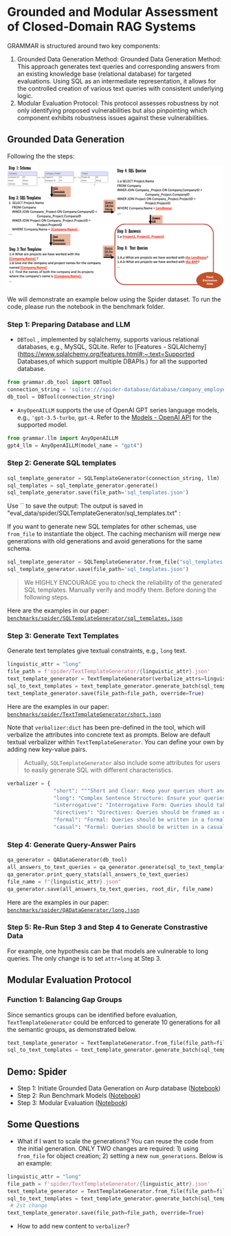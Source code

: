 # Grounded and Modular Assessment of Closed-Domain RAG Systems
GRAMMAR is structured around two key components:
1) Grounded Data Generation Method: 
Grounded Data Generation Method: This approach generates text queries and corresponding answers from an existing knowledge base (relational database) for targeted evaluations. Using SQL as an intermediate representation, it allows for the controlled creation of various text queries with consistent underlying logic.
2) Modular Evaluation Protocol: This protocol assesses robustness by not only identifying proposed vulnerabilities but also pinpointing which component exhibits robustness issues against these vulnerabilities.



## Grounded Data Generation
Following the the steps:

<img src="pics/data_gen_2.0.png" alt="Data Generation Diagram" width="800" >

We will demonstrate an example below using the Spider dataset. To run the code, please run the notebook in the benchmark folder.

### Step 1: Preparing Database and LLM

* `DBTool` , implemented by sqlalchemy,  supports various relational databases, e.g., MySQL, SQLite. Refer to [Features - SQLAlchemy](https://www.sqlalchemy.org/features.html#:~:text=Supported Databases,of which support multiple DBAPIs.) for all the supported database.

```python
from grammar.db_tool import DBTool
connection_string = 'sqlite:///spider-database/database/company_employee/company_employee.sqlite'
db_tool = DBTool(connection_string)
```



* `AnyOpenAILLM` supports the use of OpenAI GPT series language models, e.g., `'gpt-3.5-turbo`, `gpt-4`. Refer to the [Models - OpenAI API](https://platform.openai.com/docs/models/model-endpoint-compatibility) for the supported model.

```python
from grammar.llm import AnyOpenAILLM
gpt4_llm = AnyOpenAILLM(model_name = "gpt4")  
```

### Step 2: Generate SQL templates

```python
sql_template_generator = SQLTemplateGenerator(connection_string, llm)
sql_templates = sql_template_generator.generate()
sql_template_generator.save(file_path='sql_templates.json')
```

Use `` to save the output:
The output is saved in "eval_data/spider/SQLTemplateGenerator/sql_templates.txt" :


If you want to generate new SQL templates for other schemas, use `from_file` to instantiate the object. The caching mechanism will merge new generations with old generations and avoid generations for the same schema.
```python
sql_template_generator = SQLTemplateGenerator.from_file("sql_templates.json", sql_connection=connection_string, llm=llm)
sql_template_generator.save(file_path='sql_templates.json')
```
> We HIGHLY ENCOURAGE you to check the reliability of the generated SQL templates. Manually verify and modify them. Before doning the following steps.

Here are the examples in our paper: [`benchmarks/spider/SQLTemplateGenerator/sql_templates.json`](benchmarks/spider/SQLTemplateGenerator/sql_templates.json)


<!-- Below are guidelines for **b) manually modify the SQL templates**:

1. **Selecting Attributes That Are Understandable to Humans**
   The selected and condition columns in the query MUST BE MEANINGFUL and DESCRIPTIVE to ensure the queries are easily understood by non-technical users.

2. **Generating Queries With One Ground-truth Answer**
   In the evaluation of question-answering (QA) models, a unique challenge arises from the existence of multiple valid answers to a single query, which necessitates a nuanced approach to assessing model performance. 
   Consider the question: ""Get the name of the client in the digital industry'". For such a question, a set of correct responses could include any combination of names from a predefined list, such as Apple, Amazon, Meta, Facebook\. This multiplicity of correct answers underscores the complexity of evaluating QA models, as it requires the assessment mechanism to recognize and validate the full spectrum of possible correct answers rather than comparing the model's output against a single 'gold standard' answer. Therefore, queries should be generated to ensure one ground-truth answer. Specifically, the evaluation of certain SQL queries, such as ``SELECT Name FROM Company WHERE Industry = '[Company.Industry]';``, requires a complete and thorough listing of multiple answers that can be dynamically changed. To solve the issue, the solution involves adding a specific criterion to the prompt for generating SQL queries. In contrast, the query ``SELECT Industry FROM Company WHERE Name = '[Company.Name]';`` is preferred as it's likely to yield a singular answer about a company's industry based on a specific company name. -->


### Step 3: Generate Text Templates
Generate text templates give textual constraints, e.g., `long` text.
```python
linguistic_attr = "long"
file_path = f'spider/TextTemplateGenerator/{linguistic_attr}.json'
text_template_generator = TextTemplateGenerator(verbalize_attrs=linguistic_attr, llm=llm) 
sql_to_text_templates = text_template_generator.generate_batch(sql_templates, verbose=True, override=False)
text_template_generator.save(file_path=file_path, override=True)
```
Here are the examples in our paper: [`benchmarks/spider/TextTemplateGenerator/short.json`](benchmarks/spider/TextTemplateGenerator/short.json)

Note that `verbalizer:dict` has been pre-defined in the tool, which will verbalize the attributes into concrete text as prompts. 
Below are default textual verbalizer within `TextTemplateGenerator`. You can define your own by adding new key-value pairs.
> Actually, `SQLTemplateGenerator` also include some attributes for users to easily generate SQL with different characteristics. 
```python
verbalizer = {
               "short": """Short and Clear: Keep your queries short and straightforward. Cut down on words and skip parts of speech, such as conjunctions and articles. It's okay to use fragmented phrases as long as they still convey the full meaning. Valid examples: "client of '[Project.Name]'" or "client for '[Project.Name]'"; Invalid Examples: "Find the client of a project named '[Project.Name]'. """,
               "long": "Complex Sentence Structure: Ensure your queries are always in complete sentences. Opt for longer, more complex sentence structures, incorporating elements of speech like conjunctions and articles for fuller expression. Each query should be at least 30 words long. You can add context and background information to the query.""",
               "interrogative": "Interrogative Form: Queries should take the form of direct questions, using interrogative words like \"who,\" \"what,\" \"where,\" \"when,\" \"why,\" and \"how.\" This form directly signals a request for information.",
               "directives": "Directives: Queries should be framed as directives or commands, such as \"Tell me about…\" or \"Show me…\". These are less interrogative but still clearly indicate a request for information.",
               "formal": "Formal: Queries should be written in a formal tone, using proper grammar and avoiding slang or colloquialisms. This is the most appropriate tone for professional settings.",
               "casual": "Formal: Queries should be written in a casual tone, using informal grammar and colloquialisms. This is the most appropriate tone for casual settings."}
```

### Step 4: Generate Query-Answer Pairs

```python
qa_generator = QADataGenerator(db_tool)
all_answers_to_text_queries = qa_generator.generate(sql_to_text_templates)
qa_generator.print_query_stats(all_answers_to_text_queries)
file_name = f"{linguistic_attr}.json"
qa_generator.save(all_answers_to_text_queries, root_dir, file_name)
```
Here are the examples in our paper: [`benchmarks/spider/QADataGenerator/long.json`](benchmarks/spider/QADataGenerator/long.json)



### Step 5: Re-Run Step 3 and Step 4 to Generate Constrastive Data

For example, one hypothesis can be that models are vulnerable to long queries. The only change is to set `attr=long` at Step 3.


## Modular Evaluation Protocol

<!-- # Acknowledgement
A part of this work is progressed as my intern in Aurecon. Special thanks to Theodore Galanos, Slaven Marusic in Aurecon for supporting us via the access to OpenAI models and their retrieval module. -->

### Function 1: Balancing Gap Groups
Since semantics groups can be identified before evaluation, `TextTemplateGenerator` could be enforced to generate 10 generations for all the semantic groups, as demonstrated below.
```python
text_template_generator = TextTemplateGenerator.from_file(file_path=file_path, attrs=linguistic_attr, llm=llm) # 1st change
sql_to_text_templates = text_template_generator.generate_batch(sql_templates, verbose=True, num_generations=10, override=False)
```

## Demo: Spider 
* Step 1: Initiate Grounded Data Generation on Aurp database ([Notebook](benchmarks/generate_eval_data.ipynb))
* Step 2: Run Benchmark Models ([Notebook](benchmarks/generate_response.ipynb))
* Step 3: Modular Evaluation ([Notebook](benchmarks/eval.ipynb))


## Some Questions
* What if I want to scale the generations?
You can reuse the code from the initial generation. ONLY TWO changes are required: 1) using `from_file` for object creation; 2) setting a new `num_generations`. Below is an example:
```python
linguistic_attr = "long"
file_path = f'spider/TextTemplateGenerator/{linguistic_attr}.json'
text_template_generator = TextTemplateGenerator.from_file(file_path=file_path, attrs=linguistic_attr, llm=llm) # 1st change
sql_to_text_templates = text_template_generator.generate_batch(sql_templates, verbose=True, num_generations=10, override=False)
 # 2st change
text_template_generator.save(file_path=file_path, override=True)
```
* How to add new content to `verbalizer`?